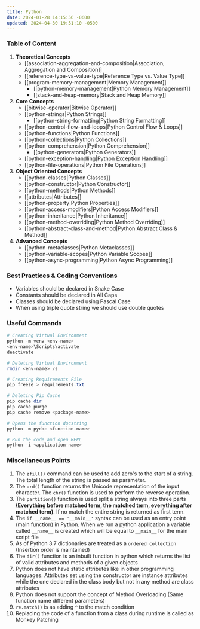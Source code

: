 ```yaml
---
title: Python
date: 2024-01-28 14:15:56 -0600
updated: 2024-04-30 19:51:10 -0500
---
```


### Table of Content

1. **Theoretical Concepts**
	* [[association-aggregation-and-composition|Association, Aggregation and Composition]]
	* [[reference-type-vs-value-type|Reference Type vs. Value Type]]
	* [[program-memory-management|Memory Management]]
		* [[python-memory-management|Python Memory Management]]
		* [[stack-and-heap-memory|Stack and Heap Memory]]
1. **Core Concepts**
	* [[bitwise-operator|Bitwise Operator]]
	* [[python-strings|Python Strings]]
		* [[python-string-formatting|Python String Formatting]]
	* [[python-control-flow-and-loops|Python Control Flow & Loops]]
	* [[python-functions|Python Functions]]
	* [[python-collections|Python Collections]]
	* [[python-comprehension|Python Comprehension]]
		* [[python-generators|Python Generators]]
	* [[python-exception-handling|Python Exception Handling]]
	* [[python-file-operations|Python File Operations]]
2. **Object Oriented Concepts**
	* [[python-classes|Python Classes]]
	* [[python-constructor|Python Constructor]]
	* [[python-methods|Python Methods]]
	* [[attributes|Attributes]]
	* [[python-property|Python Properties]]
	* [[python-access-modifiers|Python Access Modifiers]]
	* [[python-inheritance|Python Inheritance]]
	* [[python-method-overriding|Python Method Overriding]]
	* [[python-abstract-class-and-method|Python Abstract Class & Method]]
3. **Advanced Concepts**
	- [[python-metaclasses|Python Metaclasses]]
	- [[python-variable-scopes|Python Variable Scopes]]
	- [[python-async-programming|Python Async Programming]]

### Best Practices & Coding Conventions

* Variables should be declared in Snake Case
* Constants should be declared in All Caps
* Classes should be declared using Pascal Case
* When using triple quote string we should use double quotes

### Useful Commands

````powershell
# Creating Virtual Environment
python -m venv <env-name>
<env-name>\Scripts\activate
deactivate

# Deleting Virtual Environment
rmdir <env-name> /s

# Creating Requirements File
pip freeze > requirements.txt

# Deleting Pip Cache
pip cache dir
pip cache purge
pip cache remove <package-name>

# Opens the function docstring
python -m pydoc <function-name>

# Run the code and open REPL
python -i <application-name>
````

### Miscellaneous Points

1. The `zfill()` command can be used to add zero's to the start of a string. The total length of the string is passed as parameter.
2. The `ord()` function returns the Unicode representation of the input character. The `chr()` function is used to perform the reverse operation.
3. The `partition()` function is used split a string always into three parts **(Everything before matched term, the matched term, everything after matched term)**. If no match the entire string is returned as first term.
4. The `if __name__ == '__main__'` syntax can be used as an entry point (main function) in Python. When we run a python application a variable called `__name__` is created which will be equal to `__main__` for the main script file
5. As of Python 3.7 dictionaries are treated as a `ordered collection` (Insertion order is maintained)
6. The `dir()` function is an inbuilt function in python which returns the list of valid attributes and methods of a given objects
7. Python does not have static attributes like in other programming languages. Attributes set using the constructor are instance attributes while the one declared in the class body but not in any method are class attributes
8. Python does not support the concept of Method Overloading (Same function name different parameters)
9. `re.match()` is as adding `^` to the match condition
10. Replacing the code of a function from a class during runtime is called as Monkey Patching
